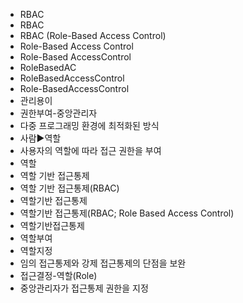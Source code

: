 ﻿- RBAC
- RBAC 
- RBAC (Role-Based Access Control)
- Role-Based Access Control
- Role-Based AccessControl
- RoleBasedAC
- RoleBasedAccessControl
- Role-BasedAccessControl
- 관리용이
- 권한부여-중앙관리자
- 다중 프로그래밍 환경에 최적화된 방식
- 사람▶️역할
- 사용자의 역할에 따라 접근 권한을 부여
- 역할
- 역할 기반 접근통제
- 역할 기반 접근통제(RBAC)
- 역할기반 접근통제
- 역할기반 접근통제(RBAC; Role Based Access Control)
- 역할기반접근통제
- 역할부여
- 역할지정
- 임의 접근통제와 강제 접근통제의 단점을 보완
- 접근결정-역할(Role)
- 중앙관리자가 접근통제 권한을 지정
